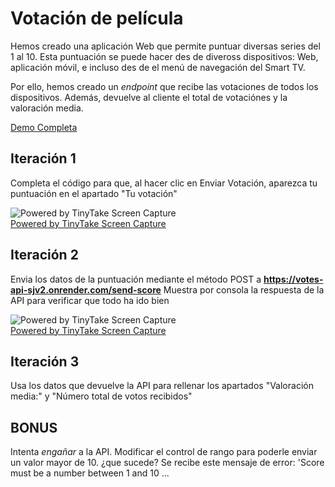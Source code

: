 # Votación de película

Hemos creado una aplicación Web que permite puntuar diversas series del 1 al 10. Esta puntuación se puede hacer des de diveross dispositivos: Web, aplicación móvil, e incluso des de el menú de navegación del Smart TV.

Por ello, hemos creado un _endpoint_ que recibe las votaciones de todos los dispositivos. Además, devuelve al cliente el total de votaciónes y la valoración media.

[Demo Completa](https://omiras.github.io/vote-this-POST/)

## Iteración 1

Completa el código para que, al hacer clic en Enviar Votación, aparezca tu puntuación en el apartado "Tu votación"

<img src="https://oscarm.tinytake.com/media/1630d11?filename=1716392974927_TinyTake22-05-2024-05-49-19_638519897739083121.png&sub_type=thumbnail_preview&type=attachment&width=1200&height=695" title="Powered by TinyTake Screen Capture"/><br><a href="https://www.tinytake.com">Powered by TinyTake Screen Capture</a>

## Iteración 2

Envia los datos de la puntuación mediante el método POST a **https://votes-api-sjv2.onrender.com/send-score**
Muestra por consola la respuesta de la API para verificar que todo ha ido bien

<img src="https://oscarm.tinytake.com/media/1630d13?filename=1716393034595_TinyTake22-05-2024-05-50-24_638519898339257603.png&sub_type=thumbnail_preview&type=attachment&width=1199&height=576" title="Powered by TinyTake Screen Capture"/><br><a href="https://www.tinytake.com">Powered by TinyTake Screen Capture</a>

## Iteración 3

Usa los datos que devuelve la API para rellenar los apartados "Valoración media:" y "Número total de votos recibidos"

## BONUS

Intenta _engañar_ a la API. Modificar el control de rango para poderle enviar un valor mayor de 10. ¿que sucede? Se recibe este mensaje de error: 'Score must be a number between 1 and 10 ...
